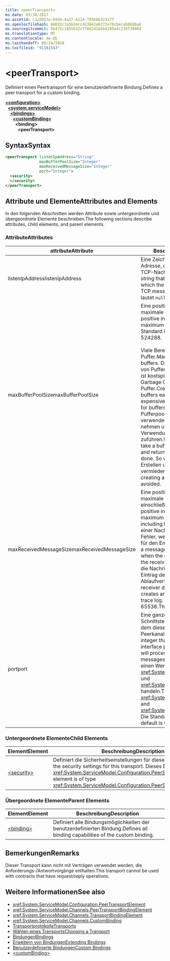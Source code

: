 ```yaml
---
title: <peerTransport>
ms.date: 03/30/2017
ms.assetid: c1a5013a-9dd4-4a27-b114-795b8b323177
ms.openlocfilehash: 68832c3a5bd4cc423642a6272e70cbecab86d6a8
ms.sourcegitcommit: 5b475c1855b32cf78d2d1bbb4295e4c236f39464
ms.translationtype: MT
ms.contentlocale: de-DE
ms.lasthandoff: 09/24/2020
ms.locfileid: "91181543"
---
```

# \<peerTransport>

<span data-ttu-id="ad5e9-101">Definiert einen Peertransport für eine benutzerdefinierte Bindung.</span><span class="sxs-lookup"><span data-stu-id="ad5e9-101">Defines a peer transport for a custom binding.</span></span>  
  
[**\<configuration>**](../configuration-element.md)\
&nbsp;&nbsp;[**\<system.serviceModel>**](system-servicemodel.md)\
&nbsp;&nbsp;&nbsp;&nbsp;[**\<bindings>**](bindings.md)\
&nbsp;&nbsp;&nbsp;&nbsp;&nbsp;&nbsp;[**\<customBinding>**](custombinding.md)\
&nbsp;&nbsp;&nbsp;&nbsp;&nbsp;&nbsp;&nbsp;&nbsp;**\<binding>**\
&nbsp;&nbsp;&nbsp;&nbsp;&nbsp;&nbsp;&nbsp;&nbsp;&nbsp;&nbsp;**\<peerTransport>**  
  
## <a name="syntax"></a><span data-ttu-id="ad5e9-102">Syntax</span><span class="sxs-lookup"><span data-stu-id="ad5e9-102">Syntax</span></span>  
  
```xml  
<peerTransport listenIpAddress="String"
               maxBufferPoolSize="Integer"
               maxReceivedMessageSize="Integer"
               port="Integer">
  <security>
  </security>
</peerTransport>
```  
  
## <a name="attributes-and-elements"></a><span data-ttu-id="ad5e9-103">Attribute und Elemente</span><span class="sxs-lookup"><span data-stu-id="ad5e9-103">Attributes and Elements</span></span>  

 <span data-ttu-id="ad5e9-104">In den folgenden Abschnitten werden Attribute sowie untergeordnete und übergeordnete Elemente beschrieben.</span><span class="sxs-lookup"><span data-stu-id="ad5e9-104">The following sections describe attributes, child elements, and parent elements.</span></span>  
  
### <a name="attributes"></a><span data-ttu-id="ad5e9-105">Attribute</span><span class="sxs-lookup"><span data-stu-id="ad5e9-105">Attributes</span></span>  
  
|<span data-ttu-id="ad5e9-106">attribute</span><span class="sxs-lookup"><span data-stu-id="ad5e9-106">Attribute</span></span>|<span data-ttu-id="ad5e9-107">Beschreibung</span><span class="sxs-lookup"><span data-stu-id="ad5e9-107">Description</span></span>|  
|---------------|-----------------|  
|<span data-ttu-id="ad5e9-108">listenIpAddress</span><span class="sxs-lookup"><span data-stu-id="ad5e9-108">listenIpAddress</span></span>|<span data-ttu-id="ad5e9-109">Eine Zeichenfolge mit einer IP-Adresse, die der Peerknoten auf TCP-Nachrichten überwacht.</span><span class="sxs-lookup"><span data-stu-id="ad5e9-109">A string that specifies an IP address on which the peer node will listen for TCP messages.</span></span> <span data-ttu-id="ad5e9-110">Der Standardwert lautet `null`.</span><span class="sxs-lookup"><span data-stu-id="ad5e9-110">The default is `null`.</span></span>|  
|<span data-ttu-id="ad5e9-111">maxBufferPoolSize</span><span class="sxs-lookup"><span data-stu-id="ad5e9-111">maxBufferPoolSize</span></span>|<span data-ttu-id="ad5e9-112">Eine positive ganze Zahl, die die maximale Pufferpoolgröße angibt.</span><span class="sxs-lookup"><span data-stu-id="ad5e9-112">A positive integer that specifies the maximum size of the buffer pool.</span></span> <span data-ttu-id="ad5e9-113">Der Standard ist 524288.</span><span class="sxs-lookup"><span data-stu-id="ad5e9-113">The default is 524288.</span></span><br /><br /> <span data-ttu-id="ad5e9-114">Viele Bereiche von WCF verwenden Puffer.</span><span class="sxs-lookup"><span data-stu-id="ad5e9-114">Many parts of WCF use buffers.</span></span> <span data-ttu-id="ad5e9-115">Das Erstellen und Zerstören von Puffern bei jeder Verwendung ist kostspielig. Dasselbe gilt für die Garbage Collection für Puffer.</span><span class="sxs-lookup"><span data-stu-id="ad5e9-115">Creating and destroying buffers each time they are used is expensive, and garbage collection for buffers is also expensive.</span></span> <span data-ttu-id="ad5e9-116">Bei Pufferpools können Sie einen zu verwendenden Puffer aus dem Pool nehmen und ihn nach der Verwendung wieder dem Pool zuführen.</span><span class="sxs-lookup"><span data-stu-id="ad5e9-116">With buffer pools, you can take a buffer from the pool, use it, and return it to the pool once you are done.</span></span> <span data-ttu-id="ad5e9-117">So wird der Aufwand beim Erstellen und Zerstören von Puffern vermieden.</span><span class="sxs-lookup"><span data-stu-id="ad5e9-117">Thus the overhead in creating and destroying buffers is avoided.</span></span>|  
|<span data-ttu-id="ad5e9-118">maxReceivedMessageSize</span><span class="sxs-lookup"><span data-stu-id="ad5e9-118">maxReceivedMessageSize</span></span>|<span data-ttu-id="ad5e9-119">Eine positive ganze Zahl, die die maximale Nachrichtengröße in Byte, einschließlich Header, festlegt.</span><span class="sxs-lookup"><span data-stu-id="ad5e9-119">A positive integer that defines the maximum message size in bytes including headers.</span></span> <span data-ttu-id="ad5e9-120">Der Absender einer Nachricht erhält einen SOAP-Fehler, wenn die Nachricht zu groß für den Empfänger ist.</span><span class="sxs-lookup"><span data-stu-id="ad5e9-120">The sender of a message receives a SOAP fault when the message is too large for the receiver.</span></span> <span data-ttu-id="ad5e9-121">Der Empfänger verwirft die Nachricht und erstellt einen Eintrag des Ereignisses im Ablaufverfolgungsprotokoll.</span><span class="sxs-lookup"><span data-stu-id="ad5e9-121">The receiver drops the message and creates an entry of the event in the trace log.</span></span> <span data-ttu-id="ad5e9-122">Der Standard ist 65536.</span><span class="sxs-lookup"><span data-stu-id="ad5e9-122">The default is 65536.</span></span>|  
|<span data-ttu-id="ad5e9-123">port</span><span class="sxs-lookup"><span data-stu-id="ad5e9-123">port</span></span>|<span data-ttu-id="ad5e9-124">Eine ganze Zahl, die den Netzwerk-Schnittstellenanschluss angibt, an dem diese Bindung TCP-Peerkanalnachrichten verarbeitet.</span><span class="sxs-lookup"><span data-stu-id="ad5e9-124">An integer that specifies the network interface port on which this binding will process peer channel TCP messages.</span></span> <span data-ttu-id="ad5e9-125">Dabei muss es sich um einen Wert zwischen <xref:System.Net.IPEndPoint.MinPort> und <xref:System.Net.IPEndPoint.MaxPort> handeln.</span><span class="sxs-lookup"><span data-stu-id="ad5e9-125">This value must be between <xref:System.Net.IPEndPoint.MinPort> and <xref:System.Net.IPEndPoint.MaxPort>.</span></span> <span data-ttu-id="ad5e9-126">Die Standardeinstellung ist 0.</span><span class="sxs-lookup"><span data-stu-id="ad5e9-126">The default is 0.</span></span>|  
  
### <a name="child-elements"></a><span data-ttu-id="ad5e9-127">Untergeordnete Elemente</span><span class="sxs-lookup"><span data-stu-id="ad5e9-127">Child Elements</span></span>  
  
|<span data-ttu-id="ad5e9-128">Element</span><span class="sxs-lookup"><span data-stu-id="ad5e9-128">Element</span></span>|<span data-ttu-id="ad5e9-129">Beschreibung</span><span class="sxs-lookup"><span data-stu-id="ad5e9-129">Description</span></span>|  
|-------------|-----------------|  
|[\<security>](security-of-peertransport.md)|<span data-ttu-id="ad5e9-130">Definiert die Sicherheitseinstellungen für diesen Transport.</span><span class="sxs-lookup"><span data-stu-id="ad5e9-130">Defines the security settings for this transport.</span></span> <span data-ttu-id="ad5e9-131">Dieses Element ist vom Typ <xref:System.ServiceModel.Configuration.PeerSecurityElement>.</span><span class="sxs-lookup"><span data-stu-id="ad5e9-131">This element is of type <xref:System.ServiceModel.Configuration.PeerSecurityElement>.</span></span>|  
  
### <a name="parent-elements"></a><span data-ttu-id="ad5e9-132">Übergeordnete Elemente</span><span class="sxs-lookup"><span data-stu-id="ad5e9-132">Parent Elements</span></span>  
  
|<span data-ttu-id="ad5e9-133">Element</span><span class="sxs-lookup"><span data-stu-id="ad5e9-133">Element</span></span>|<span data-ttu-id="ad5e9-134">Beschreibung</span><span class="sxs-lookup"><span data-stu-id="ad5e9-134">Description</span></span>|  
|-------------|-----------------|  
|[\<binding>](bindings.md)|<span data-ttu-id="ad5e9-135">Definiert alle Bindungsmöglichkeiten der benutzerdefinierten Bindung.</span><span class="sxs-lookup"><span data-stu-id="ad5e9-135">Defines all binding capabilities of the custom binding.</span></span>|  
  
## <a name="remarks"></a><span data-ttu-id="ad5e9-136">Bemerkungen</span><span class="sxs-lookup"><span data-stu-id="ad5e9-136">Remarks</span></span>  

 <span data-ttu-id="ad5e9-137">Dieser Transport kann nicht mit Verträgen verwendet werden, die Anforderungs-/Antwortvorgänge enthalten.</span><span class="sxs-lookup"><span data-stu-id="ad5e9-137">This transport cannot be used with contracts that have request/reply operations.</span></span>  
  
## <a name="see-also"></a><span data-ttu-id="ad5e9-138">Weitere Informationen</span><span class="sxs-lookup"><span data-stu-id="ad5e9-138">See also</span></span>

- <xref:System.ServiceModel.Configuration.PeerTransportElement>
- <xref:System.ServiceModel.Channels.PeerTransportBindingElement>
- <xref:System.ServiceModel.Channels.TransportBindingElement>
- <xref:System.ServiceModel.Channels.CustomBinding>
- [<span data-ttu-id="ad5e9-139">Transportprotokolle</span><span class="sxs-lookup"><span data-stu-id="ad5e9-139">Transports</span></span>](../../../wcf/feature-details/transports.md)
- [<span data-ttu-id="ad5e9-140">Wählen eines Transports</span><span class="sxs-lookup"><span data-stu-id="ad5e9-140">Choosing a Transport</span></span>](../../../wcf/feature-details/choosing-a-transport.md)
- [<span data-ttu-id="ad5e9-141">Bindungen</span><span class="sxs-lookup"><span data-stu-id="ad5e9-141">Bindings</span></span>](../../../wcf/bindings.md)
- [<span data-ttu-id="ad5e9-142">Erweitern von Bindungen</span><span class="sxs-lookup"><span data-stu-id="ad5e9-142">Extending Bindings</span></span>](../../../wcf/extending/extending-bindings.md)
- [<span data-ttu-id="ad5e9-143">Benutzerdefinierte Bindungen</span><span class="sxs-lookup"><span data-stu-id="ad5e9-143">Custom Bindings</span></span>](../../../wcf/extending/custom-bindings.md)
- [\<customBinding>](custombinding.md)
